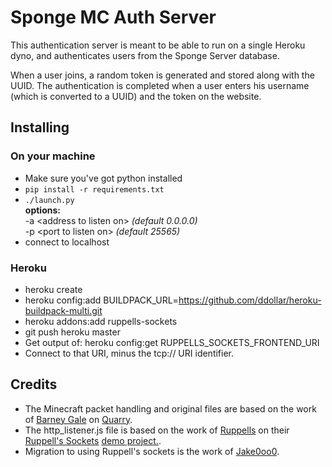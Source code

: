 # Sponge MC Auth Server

This authentication server is meant to be able to run on a single Heroku dyno, and authenticates users from the Sponge Server database.

When a user joins, a random token is generated and stored along with the UUID.
The authentication is completed when a user enters his username (which is converted to a UUID) and the token on the website.

## Installing

### On your machine
* Make sure you've got python installed
* `pip install -r requirements.txt`
* `./launch.py`  
  **options:**  
  -a \<address to listen on\> *(default 0.0.0.0)*  
  -p \<port to listen on\> *(default 25565)*
* connect to localhost

### Heroku
* heroku create
* heroku config:add BUILDPACK_URL=https://github.com/ddollar/heroku-buildpack-multi.git
* heroku addons:add ruppells-sockets
* git push heroku master
* Get output of: heroku config:get RUPPELLS_SOCKETS_FRONTEND_URI
* Connect to that URI, minus the tcp:// URI identifier.


## Credits
* The Minecraft packet handling and original files are based on the work of [Barney Gale](https://github.com/barneygale) on [Quarry](https://github.com/barneygale/quarry).
* The http_listener.js file is based on the work of [Ruppells](https://bitbucket.org/ruppells) on their [Ruppell's Sockets](https://devcenter.heroku.com/articles/ruppells-sockets) [demo project.](https://bitbucket.org/ruppells/nodejs-tcp-ws-chat-demo/src/539759380487?at=master).
* Migration to using Ruppell's sockets is the work of [Jake0oo0](https://github.com/Jake0oo0).
